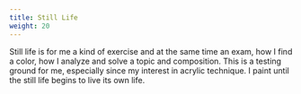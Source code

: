 ```yaml
---
title: Still Life
weight: 20
---
```


Still life is for me a kind of exercise and at the same time an exam, how I find a color, how I analyze and solve a topic and composition. This is a testing ground for me, especially since my interest in acrylic technique. I paint until the still life begins to live its own life.
